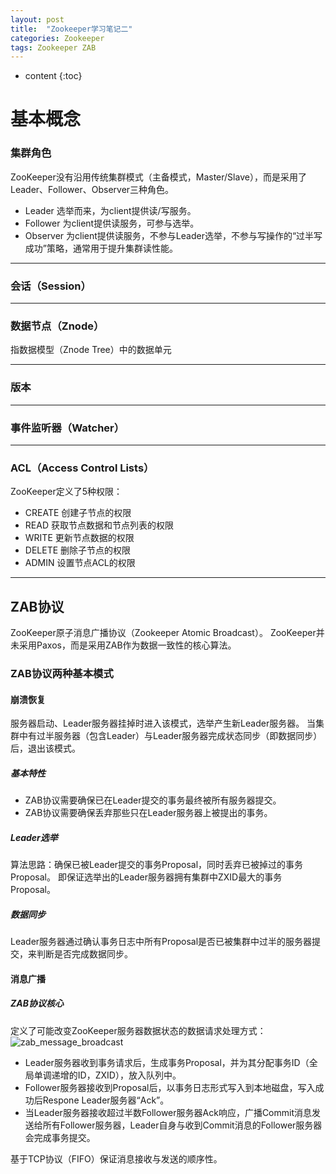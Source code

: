 ```yaml
---
layout: post
title:  "Zookeeper学习笔记二"
categories: Zookeeper
tags: Zookeeper ZAB
---
```


* content
{:toc}

# 基本概念

### 集群角色

ZooKeeper没有沿用传统集群模式（主备模式，Master/Slave），而是采用了Leader、Follower、Observer三种角色。

* Leader 选举而来，为client提供读/写服务。
* Follower 为client提供读服务，可参与选举。
* Observer 为client提供读服务，不参与Leader选举，不参与写操作的“过半写成功”策略，通常用于提升集群读性能。

---




### 会话（Session）

---

### 数据节点（Znode）

指数据模型（Znode Tree）中的数据单元

---

### 版本

---

### 事件监听器（Watcher）

---

### ACL（Access Control Lists）

ZooKeeper定义了5种权限：

* CREATE 创建子节点的权限
* READ 获取节点数据和节点列表的权限
* WRITE 更新节点数据的权限
* DELETE 删除子节点的权限
* ADMIN 设置节点ACL的权限

---

## ZAB协议

ZooKeeper原子消息广播协议（Zookeeper Atomic Broadcast）。
ZooKeeper并未采用Paxos，而是采用ZAB作为数据一致性的核心算法。

### ZAB协议两种基本模式
#### 崩溃恢复
  服务器启动、Leader服务器挂掉时进入该模式，选举产生新Leader服务器。
  当集群中有过半服务器（包含Leader）与Leader服务器完成状态同步（即数据同步）后，退出该模式。

##### 基本特性
* ZAB协议需要确保已在Leader提交的事务最终被所有服务器提交。
* ZAB协议需要确保丢弃那些只在Leader服务器上被提出的事务。

##### Leader选举
算法思路：确保已被Leader提交的事务Proposal，同时丢弃已被掉过的事务Proposal。
即保证选举出的Leader服务器拥有集群中ZXID最大的事务Proposal。

##### 数据同步
Leader服务器通过确认事务日志中所有Proposal是否已被集群中过半的服务器提交，来判断是否完成数据同步。





#### 消息广播

##### ZAB协议核心
定义了可能改变ZooKeeper服务器数据状态的数据请求处理方式：
![zab_message_broadcast]({{site.url}}{{site.baseurl}}/images/zookeeper/zab/2016_07_18_zab_message_broadcast.png)

* Leader服务器收到事务请求后，生成事务Proposal，并为其分配事务ID（全局单调递增的ID，ZXID），放入队列中。
* Follower服务器接收到Proposal后，以事务日志形式写入到本地磁盘，写入成功后Respone Leader服务器“Ack”。
* 当Leader服务器接收超过半数Follower服务器Ack响应，广播Commit消息发送给所有Follower服务器，Leader自身与收到Commit消息的Follower服务器会完成事务提交。

基于TCP协议（FIFO）保证消息接收与发送的顺序性。



